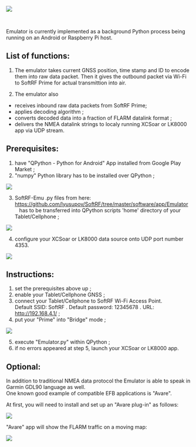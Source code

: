 ![](https://github.com/lyusupov/SoftRF/raw/master/documents/images/LK8000-emu.jpg)

<br>

Emulator is currently implemented as a background Python process being running
on an Android or Raspberry Pi host.

## List of functions:

1) The emulator takes current GNSS position, time stamp and ID to encode them into raw data packet.
Then it gives the outbound packet via Wi-Fi to SoftRF Prime for actual transmittion into air.

2) The emulator also 
 - receives inbound raw data packets from SoftRF Prime;
 - applies decoding algorithm ;
 - converts decoded data into a fraction of FLARM datalink format ; 
 - delivers the NMEA datalink strings to localy running XCSoar or LK8000 app via UDP stream.

## Prerequisites:

1) have "QPython - Python for Android" App installed from Google Play Market ;
2) "numpy" Python library has to be installed over QPython ;

![](https://github.com/lyusupov/SoftRF/raw/master/documents/images/qpython-lib.jpg)

3) SoftRF-Emu .py files from here: https://github.com/lyusupov/SoftRF/tree/master/software/app/Emulator
   has to be transferred into QPython scripts 'home' directory of your Tablet/Cellphone ;

![](https://github.com/lyusupov/SoftRF/raw/master/documents/images/Emulator-files.jpg)

4) configure your XCSoar or LK8000 data source onto UDP port number 4353.   

![](https://github.com/lyusupov/SoftRF/raw/master/documents/images/Prime-XCSoar-Settings.jpg)

## Instructions:

1) set the prerequisites above up ;
2) enable your Tablet/Cellphone GNSS ;
3) connect your Tablet/Cellphone to SoftRF Wi-Fi Access Point. <br>
   Default SSID: SoftRF . Default password: 12345678 . URL: http://192.168.4.1/ ;
4) put your "Prime" into "Bridge" mode ;

![](https://github.com/lyusupov/SoftRF/raw/master/documents/images/firmware-settings-bridge.jpg)

5) execute "Emulator.py" within QPython ;
6) if no errors appeared at step 5, launch your XCSoar or LK8000 app.

## Optional:

In addition to traditional NMEA data protocol the Emulator is able to speak in Garmin GDL90 language as well.<br>
One known good example of compatible EFB applications is "Avare".

At first, you will need to install and set up an "Avare plug-in" as follows:

![](https://github.com/lyusupov/SoftRF/raw/master/documents/images/Avare-plugin.jpg)


"Avare" app will show the FLARM traffic on a moving map:


![](https://github.com/lyusupov/SoftRF/raw/master/documents/images/Avare.jpg)

